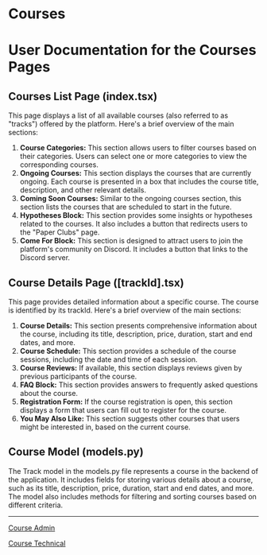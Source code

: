 # Courses

# User Documentation for the Courses Pages

## Courses List Page (index.tsx)

This page displays a list of all available courses (also referred to as "tracks") offered by the platform. Here's a brief overview of the main sections:

1. **Course Categories:** This section allows users to filter courses based on their categories. Users can select one or more categories to view the corresponding courses.
2. **Ongoing Courses:** This section displays the courses that are currently ongoing. Each course is presented in a box that includes the course title, description, and other relevant details.
3. **Coming Soon Courses:** Similar to the ongoing courses section, this section lists the courses that are scheduled to start in the future.
4. **Hypotheses Block:** This section provides some insights or hypotheses related to the courses. It also includes a button that redirects users to the "Paper Clubs" page.
5. **Come For Block:** This section is designed to attract users to join the platform's community on Discord. It includes a button that links to the Discord server.

## Course Details Page ([trackId].tsx)

This page provides detailed information about a specific course. The course is identified by its trackId. Here's a brief overview of the main sections:

1. **Course Details:** This section presents comprehensive information about the course, including its title, description, price, duration, start and end dates, and more.
2. **Course Schedule:** This section provides a schedule of the course sessions, including the date and time of each session.
3. **Course Reviews:** If available, this section displays reviews given by previous participants of the course.
4. **FAQ Block:** This section provides answers to frequently asked questions about the course.
5. **Registration Form:** If the course registration is open, this section displays a form that users can fill out to register for the course.
6. **You May Also Like:** This section suggests other courses that users might be interested in, based on the current course.

## Course Model (models.py)

The Track model in the models.py file represents a course in the backend of the application. It includes fields for storing various details about a course, such as its title, description, price, duration, start and end dates, and more. The model also includes methods for filtering and sorting courses based on different criteria.

---

[Course Admin](Course%20Admin%20dcb7135705e9494793e1a8c5aa71c705.md)

[Course Technical](Course%20Technical%2048debbcd1f99419d86fcea3342d866c9.md)